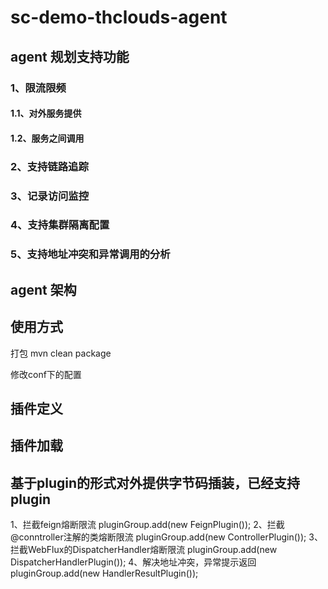 # sc-demo-thclouds-agent

## agent 规划支持功能

### 1、限流限频

#### 1.1、对外服务提供

#### 1.2、服务之间调用

### 2、支持链路追踪

### 3、记录访问监控

### 4、支持集群隔离配置

### 5、支持地址冲突和异常调用的分析

## agent 架构

## 使用方式

打包 mvn clean package

修改conf下的配置

## 插件定义

## 插件加载

## 基于plugin的形式对外提供字节码插装，已经支持plugin

1、拦截feign熔断限流 pluginGroup.add(new FeignPlugin()); 2、拦截@conntroller注解的类熔断限流 pluginGroup.add(new ControllerPlugin());
3、拦截WebFlux的DispatcherHandler熔断限流 pluginGroup.add(new DispatcherHandlerPlugin()); 4、解决地址冲突，异常提示返回 pluginGroup.add(new
HandlerResultPlugin());






  

